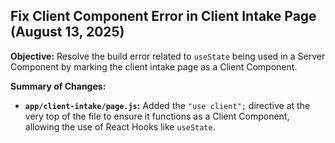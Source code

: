 
## Fix Client Component Error in Client Intake Page (August 13, 2025)

**Objective:** Resolve the build error related to `useState` being used in a Server Component by marking the client intake page as a Client Component.

**Summary of Changes:**

-   **`app/client-intake/page.js`:** Added the `"use client";` directive at the very top of the file to ensure it functions as a Client Component, allowing the use of React Hooks like `useState`.
